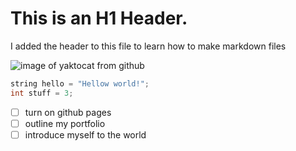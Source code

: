 # This is an H1 Header.

I added the header to this file to learn how to make markdown files

![image of yaktocat from github](https://octodex.github.com/images/yaktocat.png)

``` C++
string hello = "Hellow world!";
int stuff = 3;
```
- [ ] turn on github pages
- [ ] outline my portfolio
- [ ] introduce myself to the world
